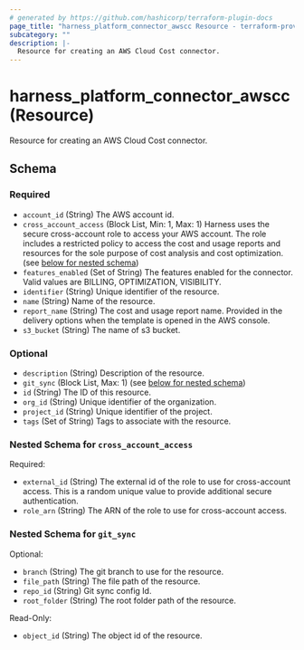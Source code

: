 ```yaml
---
# generated by https://github.com/hashicorp/terraform-plugin-docs
page_title: "harness_platform_connector_awscc Resource - terraform-provider-harness"
subcategory: ""
description: |-
  Resource for creating an AWS Cloud Cost connector.
---
```


# harness_platform_connector_awscc (Resource)

Resource for creating an AWS Cloud Cost connector.



<!-- schema generated by tfplugindocs -->
## Schema

### Required

- `account_id` (String) The AWS account id.
- `cross_account_access` (Block List, Min: 1, Max: 1) Harness uses the secure cross-account role to access your AWS account. The role includes a restricted policy to access the cost and usage reports and resources for the sole purpose of cost analysis and cost optimization. (see [below for nested schema](#nestedblock--cross_account_access))
- `features_enabled` (Set of String) The features enabled for the connector. Valid values are BILLING, OPTIMIZATION, VISIBILITY.
- `identifier` (String) Unique identifier of the resource.
- `name` (String) Name of the resource.
- `report_name` (String) The cost and usage report name. Provided in the delivery options when the template is opened in the AWS console.
- `s3_bucket` (String) The name of s3 bucket.

### Optional

- `description` (String) Description of the resource.
- `git_sync` (Block List, Max: 1) (see [below for nested schema](#nestedblock--git_sync))
- `id` (String) The ID of this resource.
- `org_id` (String) Unique identifier of the organization.
- `project_id` (String) Unique identifier of the project.
- `tags` (Set of String) Tags to associate with the resource.

<a id="nestedblock--cross_account_access"></a>
### Nested Schema for `cross_account_access`

Required:

- `external_id` (String) The external id of the role to use for cross-account access. This is a random unique value to provide additional secure authentication.
- `role_arn` (String) The ARN of the role to use for cross-account access.


<a id="nestedblock--git_sync"></a>
### Nested Schema for `git_sync`

Optional:

- `branch` (String) The git branch to use for the resource.
- `file_path` (String) The file path of the resource.
- `repo_id` (String) Git sync config Id.
- `root_folder` (String) The root folder path of the resource.

Read-Only:

- `object_id` (String) The object id of the resource.


